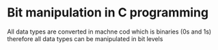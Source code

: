 # Bit manipulation in C programming
All data types are converted in machne cod which is binaries (0s and 1s) therefore all data types can be manipulated in bit levels
